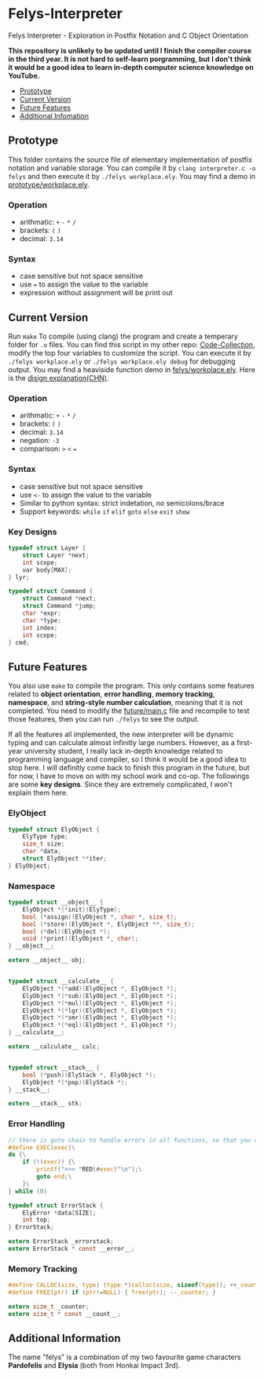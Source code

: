 # Felys-Interpreter

Felys Interpreter - Exploration in Postfix Notation and C Object Orientation

**This repository is unlikely to be updated until I finish the compiler course in the third year. It is not hard to self-learn porgramming, but I don't think it would be a good idea to learn in-depth computer science knowledge on YouTube.**

* [Prototype](#prototype)
* [Current Version](#current-version)
* [Future Features](#future-features)
* [Additional Infomation](#additional-information)

## Prototype
This folder contains the source file of elementary implementation of postfix notation and variable storage. You can compile it by `clang interpreter.c -o felys` and then execute it by `./felys workplace.ely`. You may find a demo in [prototype/workplace.ely](prototype/workplace.ely).

### Operation
* arithmatic: `+` `-` `*` `/`
* brackets: `(` `)`
* decimal: `3.14`

### Syntax
* case sensitive but not space sensitive
* use `=` to assign the value to the variable
* expression without assignment will be print out


## Current Version
Run `make` To compile (using clang) the program and create a temperary folder for `.o` files. You can find this script in my other repo: [Code-Collection](https://github.com/Jhanny-Kin/Code-Collection/blob/main/Make/makefile), modify the top four variables to customize the script. You can execute it by `./felys workplace.ely` or `./felys workplace.ely debug` for debugging output. You may find a heaviside function demo in [felys/workplace.ely](felys/workplace.ely). Here is the [disign explanation(CHN)](https://www.bilibili.com/read/readlist/rl738985).

### Operation
* arithmatic: `+` `-` `*` `/`
* brackets: `(` `)`
* decimal: `3.14`
* negation: `-3`
* comparison: `>` `<` `=`

### Syntax
* case sensitive but not space sensitive
* use `<-` to assign the value to the variable
* Similar to python syntax: strict indetation, no semicolons/brace
* Support keywords: `while` `if` `elif` `goto` `else` `exit` `show`

### Key Designs
```C
typedef struct Layer {
    struct Layer *next;
    int scope;
    var body[MAX];
} lyr;

typedef struct Command {
    struct Command *next;
    struct Command *jump;
    char *expr;
    char *type;
    int index;
    int scope;
} cmd;
```

## Future Features
You also use `make` to compile the program. This only contains some features related to **object orientation**, **error handling**, **memory tracking**, **namespace**, and **string-style number calculation**, meaning that it is not completed. You need to modify the [future/main.c](future/main.c) file and recompile to test those features, then you can run `./felys` to see the output. 

If all the features all implemented, the new interpreter will be dynamic typing and can calculate almost infinitly large numbers. However, as a first-year university student, I really lack in-depth knowledge related to programming language and compiler, so I think it would be a good idea to stop here. I will definitly come back to finish this program in the future, but for now, I have to move on with my school work and co-op. The followings are some **key designs**. Since they are extremely complicated, I won't explain them here.

### ElyObject
```C
typedef struct ElyObject {
    ElyType type;
    size_t size;
    char *data;
    struct ElyObject **iter;
} ElyObject;
```

### Namespace
```C
typedef struct __object__ {
    ElyObject *(*init)(ElyType);
    bool (*assign)(ElyObject *, char *, size_t);
    bool (*store)(ElyObject *, ElyObject **, size_t);
    bool (*del)(ElyObject *);
    void (*print)(ElyObject *, char);
} __object__;

extern __object__ obj;


typedef struct __calculate__ {
    ElyObject *(*add)(ElyObject *, ElyObject *);
    ElyObject *(*sub)(ElyObject *, ElyObject *);
    ElyObject *(*mul)(ElyObject *, ElyObject *);
    ElyObject *(*lgr)(ElyObject *, ElyObject *);
    ElyObject *(*smr)(ElyObject *, ElyObject *);
    ElyObject *(*eql)(ElyObject *, ElyObject *);
} __calculate__;

extern __calculate__ calc;


typedef struct __stack__ {
    bool (*push)(ElyStack *, ElyObject *);
    ElyObject *(*pop)(ElyStack *);
} __stack__;

extern __stack__ stk;
```

### Error Handling
```C
// there is goto chain to handle errors in all functions, so that you can use this macro in main.c
#define EXEC(exec)\
do {\
    if (!(exec)) {\
        printf(">>> "RED(#exec)"\n");\
        goto end;\
    }\
} while (0)

typedef struct ErrorStack {
    ElyError *data[SIZE];
    int top;
} ErrorStack;

extern ErrorStack _errorstack;
extern ErrorStack * const __error__;
```

### Memory Tracking
```C
#define CALLOC(size, type) (type *)calloc(size, sizeof(type)); ++_counter;
#define FREE(ptr) if (ptr!=NULL) { free(ptr); --_counter; }

extern size_t _counter;
extern size_t * const __count__;
```


## Additional Information
The name "felys" is a combination of my two favourite game characters **Pardofelis** and **Elysia** (both from Honkai Impact 3rd).
